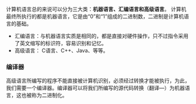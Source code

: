 计算机语言总的来说可以分为三大类：**机器语言、汇编语言和高级语言**。
计算机最终所执行的都是机器语言，它是由“0”和“1”组成的二进制数，二进制是计算机语言的基础。
- 汇编语言：与机器语言实质是相同的，都是直接对硬件操作，只不过指令采用了英文缩写的标识符，容易识别和记忆。
- 高级语言： C语言、C++、Java、等等。
### 编译器
高级语言所编写的程序不能直接被计算机识别，必须经过转换才能被执行，为此，我们需要一个编译器。编译器可以将我们所编写的源代码转换（翻译—）为机器语言，这也被称为二进制化。
